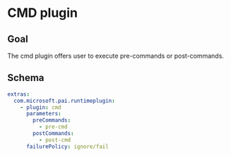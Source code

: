 # CMD plugin

## Goal
The cmd plugin offers user to execute pre-commands or post-commands.

## Schema
```yaml
extras:
  com.microsoft.pai.runtimeplugin:
    - plugin: cmd
      parameters:
        preCommands:
          - pre-cmd
        postCommands:
          - post-cmd
      failurePolicy: ignore/fail
```